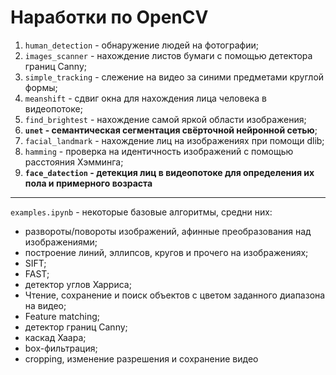 # Наработки по OpenCV



1. `human_detection` - обнаружение людей на фотографии;       
2. `images_scanner` - нахождение листов бумаги с помощью детектора границ Canny;      
3. `simple_tracking` - слежение на видео за синими предметами круглой формы;         
4. `meanshift` - сдвиг окна для нахождения лица человека в видеопотоке;     
5. `find_brightest` - нахождение самой яркой области изображения;               
6. **`unet` - семантическая сегментация свёрточной нейронной сетью**;       
7. `facial_landmark` - нахождение лиц на изображениях при помощи dlib;          
8. `hamming` - проверка на идентичность изображений с помощью расстояния Хэмминга;
9. **`face_datection` - детекция лиц в видеопотоке для определения их пола и примерного возраста**

-----

`examples.ipynb` - некоторые базовые алгоритмы, средни них:      
- развороты/повороты изображений, афинные преобразования над изображениями;    
- построение линий, эллипсов, кругов и прочего на изображениях;      
- SIFT;     
- FAST;      
- детектор углов Харриса;       
- Чтение, сохранение и поиск объектов с цветом заданного диапазона на видео;
- Feature matching;
- детектор границ Canny;
- каскад Хаара;
- box-фильтрация;
- cropping, изменение разрешения и сохранение видео
